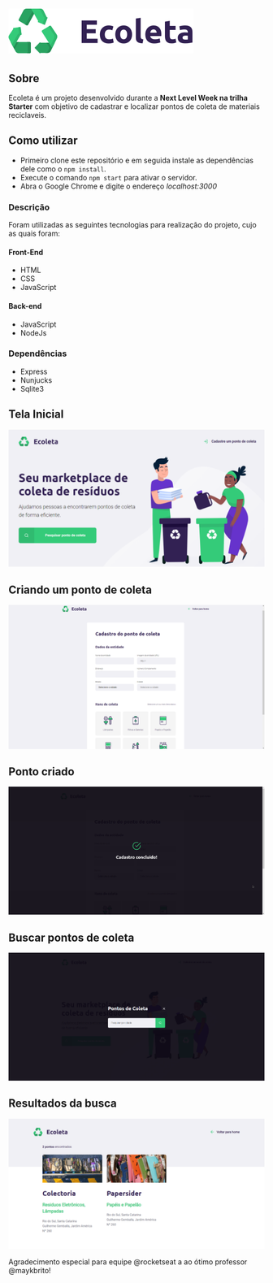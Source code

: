 # ![Ecoleta](/public/assets/logo.svg)

 ## Sobre

 Ecoleta é um projeto desenvolvido durante a **Next Level Week na trilha Starter** com objetivo de cadastrar e localizar pontos de coleta de materiais reciclaveis.

 ## Como utilizar
 * Primeiro clone este repositório e em seguida instale as dependências dele como o `npm install`.
 * Execute o comando `npm start` para ativar o servidor.
 * Abra o Google Chrome e digite o endereço *localhost:3000*

 ### Descrição

 Foram utilizadas as seguintes tecnologias para realização do projeto, cujo as quais foram:
 
 #### Front-End
 * HTML
 * CSS
 * JavaScript

 #### Back-end
 * JavaScript
 * NodeJs

 ### Dependências
 * Express
 * Nunjucks
 * Sqlite3


 ## Tela Inicial

 ![ecoleta](https://github.com/G-DevOn/Ecoleta/blob/master/images/home-page.png)

 ## Criando um ponto de coleta

 ![ecoleta](https://github.com/G-DevOn/Ecoleta/blob/master/images/create-point.png)

 ## Ponto criado

 ![ecoleta](https://github.com/G-DevOn/Ecoleta/blob/master/images/point-created.png)

 ## Buscar pontos de coleta

 ![ecoleta](https://github.com/G-DevOn/Ecoleta/blob/master/images/search.png)

 ## Resultados da busca

 ![ecoleta](https://github.com/G-DevOn/Ecoleta/blob/master/images/results.png)

 Agradecimento especial para equipe @rocketseat a ao ótimo professor @maykbrito!
